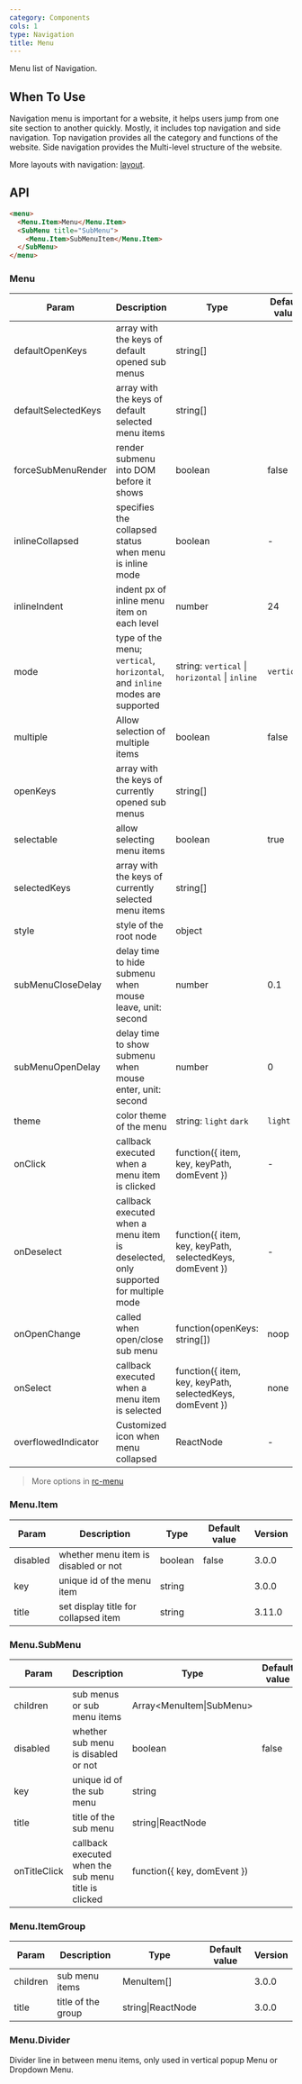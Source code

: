 ```yaml
---
category: Components
cols: 1
type: Navigation
title: Menu
---
```


Menu list of Navigation.

## When To Use

Navigation menu is important for a website, it helps users jump from one site section to another quickly. Mostly, it includes top navigation and side navigation. Top navigation provides all the category and functions of the website. Side navigation provides the Multi-level structure of the website.

More layouts with navigation: [layout](/components/layout).

## API

```html
<menu>
  <Menu.Item>Menu</Menu.Item>
  <SubMenu title="SubMenu">
    <Menu.Item>SubMenuItem</Menu.Item>
  </SubMenu>
</menu>
```

### Menu

| Param | Description | Type | Default value | Version |
| --- | --- | --- | --- | --- |
| defaultOpenKeys | array with the keys of default opened sub menus | string\[] |  | 3.0.0 |
| defaultSelectedKeys | array with the keys of default selected menu items | string\[] |  | 3.0.0 |
| forceSubMenuRender | render submenu into DOM before it shows | boolean | false | 3.0.0 |
| inlineCollapsed | specifies the collapsed status when menu is inline mode | boolean | - | 3.0.0 |
| inlineIndent | indent px of inline menu item on each level | number | 24 | 3.0.0 |
| mode | type of the menu; `vertical`, `horizontal`, and `inline` modes are supported | string: `vertical` \| `horizontal` \| `inline` | `vertical` | 3.0.0 |
| multiple | Allow selection of multiple items | boolean | false | 3.0.0 |
| openKeys | array with the keys of currently opened sub menus | string\[] |  | 3.0.0 |
| selectable | allow selecting menu items | boolean | true | 3.0.0 |
| selectedKeys | array with the keys of currently selected menu items | string\[] |  | 3.0.0 |
| style | style of the root node | object |  | 3.0.0 |
| subMenuCloseDelay | delay time to hide submenu when mouse leave, unit: second | number | 0.1 | 3.0.0 |
| subMenuOpenDelay | delay time to show submenu when mouse enter, unit: second | number | 0 | 3.0.0 |
| theme | color theme of the menu | string: `light` `dark` | `light` | 3.0.0 |
| onClick | callback executed when a menu item is clicked | function({ item, key, keyPath, domEvent }) | - | 3.0.0 |
| onDeselect | callback executed when a menu item is deselected, only supported for multiple mode | function({ item, key, keyPath, selectedKeys, domEvent }) | - | 3.0.0 |
| onOpenChange | called when open/close sub menu | function(openKeys: string\[]) | noop | 3.0.0 |
| onSelect | callback executed when a menu item is selected | function({ item, key, keyPath, selectedKeys, domEvent }) | none | 3.0.0 |
| overflowedIndicator | Customized icon when menu collapsed | ReactNode | - | 3.16.0 |

> More options in [rc-menu](https://github.com/react-component/menu#api)

### Menu.Item

| Param    | Description                          | Type    | Default value | Version |
| -------- | ------------------------------------ | ------- | ------------- | ------- |
| disabled | whether menu item is disabled or not | boolean | false         | 3.0.0   |
| key      | unique id of the menu item           | string  |               | 3.0.0   |
| title    | set display title for collapsed item | string  |               | 3.11.0  |

### Menu.SubMenu

| Param | Description | Type | Default value | Version |
| --- | --- | --- | --- | --- |
| children | sub menus or sub menu items | Array&lt;MenuItem\|SubMenu> |  | 3.0.0 |
| disabled | whether sub menu is disabled or not | boolean | false | 3.0.0 |
| key | unique id of the sub menu | string |  | 3.0.0 |
| title | title of the sub menu | string\|ReactNode |  | 3.0.0 |
| onTitleClick | callback executed when the sub menu title is clicked | function({ key, domEvent }) |  | 3.0.0 |

### Menu.ItemGroup

| Param    | Description        | Type              | Default value | Version |
| -------- | ------------------ | ----------------- | ------------- | ------- |
| children | sub menu items     | MenuItem\[]       |               | 3.0.0   |
| title    | title of the group | string\|ReactNode |               | 3.0.0   |

### Menu.Divider

Divider line in between menu items, only used in vertical popup Menu or Dropdown Menu.
